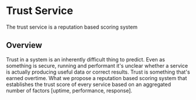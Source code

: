 # Trust Service

The trust service is a reputation based scoring system

## Overview

Trust in a system is an inherently difficult thing to predict. Even as something is secure, running and performant 
it's unclear whether a service is actually producing useful data or correct results. Trust is something that's 
earned overtime. What we propose a reputation based scoring system that establishes the trust score of every 
service based on an aggregated number of factors [uptime, performance, response].
